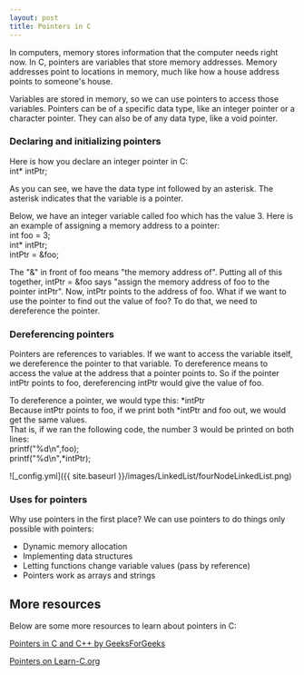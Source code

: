 ```yaml
---
layout: post
title: Pointers in C
---
```


In computers, memory stores information that the computer needs right now. 
In C, pointers are variables that store memory addresses. Memory addresses point to locations in memory, much like how a house address points to someone's house. 

Variables are stored in memory, so we can use pointers to access those variables.
Pointers can be of a specific data type, like an integer pointer or a character pointer. They can also be of any data type, like a void pointer.

### Declaring and initializing pointers
Here is how you declare an integer pointer in C:  
<span style="Courier New">
int* intPtr;
</span>

As you can see, we have the data type int followed by an asterisk. The asterisk indicates that the variable is a pointer.

Below, we have an integer variable called foo which has the value 3.
Here is an example of assigning a memory address to a pointer:  
int foo = 3;  
int* intPtr;  
intPtr = &foo;  

The "&" in front of <span style="Courier New">foo</span> means "the memory address of".
Putting all of this together, <span style= "Courier New">intPtr = &foo</span> says "assign the memory address of <span style="Courier New">foo</span> to the pointer <span style="Courier New">intPtr</span>".
Now, <span style="Courier New">intPtr</span>  points to the address of <span style="Courier New">foo</span>. What if we want to use the pointer to find out the value of <span style="Courier New">foo</span>? To do that, we need to dereference the pointer.

### Dereferencing pointers
Pointers are references to variables. If we want to access the variable itself, we dereference the pointer to that variable.
To dereference means to access the value at the address that a pointer points to.
So if the pointer <span style="Courier New">intPtr</span>  points to <span style="Courier New">foo</span>, dereferencing <span style="Courier New">intPtr</span> would give the value of <span style="Courier New">foo</span>.

To dereference a pointer, we would type this: 
<span style="Courier New">*intPtr</span>  
Because <span style="Courier New">intPtr</span> points to <span style="Courier New">foo</span>, if we print both <span style="Courier New">*intPtr</span> and <span style="Courier New">foo</span> out, we would get the same values.  
That is, if we ran the following code, the number 3 would be printed on both lines:  
<span style="Courier New">
printf("%d\n",foo);  
printf("%d\n",*intPtr);  
</span>

![_config.yml]({{ site.baseurl }}/images/LinkedList/fourNodeLinkedList.png)

### Uses for pointers
Why use pointers in the first place? We can use pointers to do things only possible with pointers:  
* Dynamic memory allocation
* Implementing data structures
* Letting functions change variable values (pass by reference)
* Pointers work as arrays and strings

## More resources
Below are some more resources to learn about pointers in C:

[Pointers in C and C++ by GeeksForGeeks](https://www.geeksforgeeks.org/data-structures/linked-list/)

[Pointers on Learn-C.org](https://www.learn-c.org/en/Pointers)

